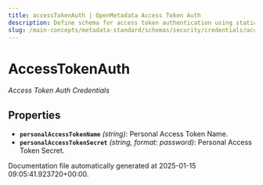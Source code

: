 ```yaml
---
title: accessTokenAuth | OpenMetadata Access Token Auth
description: Define schema for access token authentication using static or dynamic token values and scope-based access management.
slug: /main-concepts/metadata-standard/schemas/security/credentials/accesstokenauth
---
```


# AccessTokenAuth

*Access Token Auth Credentials*

## Properties

- **`personalAccessTokenName`** *(string)*: Personal Access Token Name.
- **`personalAccessTokenSecret`** *(string, format: password)*: Personal Access Token Secret.


Documentation file automatically generated at 2025-01-15 09:05:41.923720+00:00.
